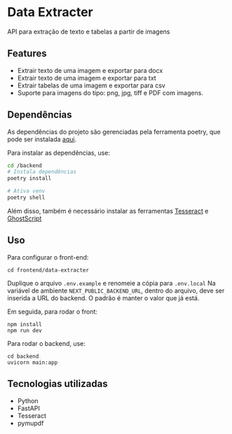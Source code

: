 # Data Extracter
API para extração de texto e tabelas a partir de imagens

## Features
- Extrair texto de uma imagem e exportar para docx
- Extrair texto de uma imagem e exportar para txt
- Extrair tabelas de uma imagem e exportar para csv
- Suporte para imagens do tipo: png, jpg, tiff e PDF com imagens.


## Dependências
As dependências do projeto são gerenciadas pela ferramenta poetry, que pode ser instalada [aqui](https://python-poetry.org/docs/#installing-with-pipx).

Para instalar as dependências, use:
```sh
cd /backend
# Instala dependências
poetry install

# Ativa venv
poetry shell
```

Além disso, também é necessário instalar as ferramentas [Tesseract](https://tesseract-ocr.github.io/tessdoc/Downloads) e [GhostScript](https://ghostscript.com/releases/gsdnld.html)

## Uso
Para configurar o front-end:

`cd frontend/data-extracter`

Duplique o arquivo `.env.example` e renomeie a cópia para `.env.local`
Na variável de ambiente `NEXT_PUBLIC_BACKEND_URL`, dentro do arquivo, deve ser inserida a URL do backend. O padrão é manter o valor que já está.

Em seguida, para rodar o front:
```
npm install
npm run dev
```

Para rodar o backend, use:
```
cd backend
uvicorn main:app
```



## Tecnologias utilizadas
- Python
- FastAPI
- Tesseract
- pymupdf

